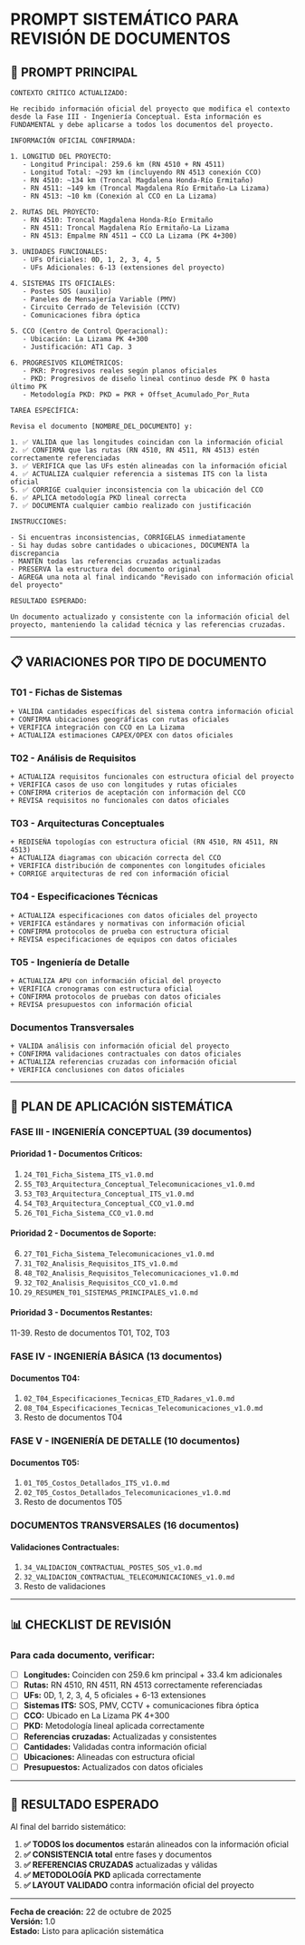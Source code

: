 # PROMPT SISTEMÁTICO PARA REVISIÓN DE DOCUMENTOS

## 🎯 **PROMPT PRINCIPAL**

```
CONTEXTO CRÍTICO ACTUALIZADO:

He recibido información oficial del proyecto que modifica el contexto desde la Fase III - Ingeniería Conceptual. Esta información es FUNDAMENTAL y debe aplicarse a todos los documentos del proyecto.

INFORMACIÓN OFICIAL CONFIRMADA:

1. LONGITUD DEL PROYECTO:
   - Longitud Principal: 259.6 km (RN 4510 + RN 4511)
   - Longitud Total: ~293 km (incluyendo RN 4513 conexión CCO)
   - RN 4510: ~134 km (Troncal Magdalena Honda-Río Ermitaño)
   - RN 4511: ~149 km (Troncal Magdalena Río Ermitaño-La Lizama)
   - RN 4513: ~10 km (Conexión al CCO en La Lizama)

2. RUTAS DEL PROYECTO:
   - RN 4510: Troncal Magdalena Honda-Río Ermitaño
   - RN 4511: Troncal Magdalena Río Ermitaño-La Lizama
   - RN 4513: Empalme RN 4511 → CCO La Lizama (PK 4+300)

3. UNIDADES FUNCIONALES:
   - UFs Oficiales: 0D, 1, 2, 3, 4, 5
   - UFs Adicionales: 6-13 (extensiones del proyecto)

4. SISTEMAS ITS OFICIALES:
   - Postes SOS (auxilio)
   - Paneles de Mensajería Variable (PMV)
   - Circuito Cerrado de Televisión (CCTV)
   - Comunicaciones fibra óptica

5. CCO (Centro de Control Operacional):
   - Ubicación: La Lizama PK 4+300
   - Justificación: AT1 Cap. 3

6. PROGRESIVOS KILOMÉTRICOS:
   - PKR: Progresivos reales según planos oficiales
   - PKD: Progresivos de diseño lineal continuo desde PK 0 hasta último PK
   - Metodología PKD: PKD = PKR + Offset_Acumulado_Por_Ruta

TAREA ESPECÍFICA:

Revisa el documento [NOMBRE_DEL_DOCUMENTO] y:

1. ✅ VALIDA que las longitudes coincidan con la información oficial
2. ✅ CONFIRMA que las rutas (RN 4510, RN 4511, RN 4513) estén correctamente referenciadas
3. ✅ VERIFICA que las UFs estén alineadas con la información oficial
4. ✅ ACTUALIZA cualquier referencia a sistemas ITS con la lista oficial
5. ✅ CORRIGE cualquier inconsistencia con la ubicación del CCO
6. ✅ APLICA metodología PKD lineal correcta
7. ✅ DOCUMENTA cualquier cambio realizado con justificación

INSTRUCCIONES:

- Si encuentras inconsistencias, CORRÍGELAS inmediatamente
- Si hay dudas sobre cantidades o ubicaciones, DOCUMENTA la discrepancia
- MANTÉN todas las referencias cruzadas actualizadas
- PRESERVA la estructura del documento original
- AGREGA una nota al final indicando "Revisado con información oficial del proyecto"

RESULTADO ESPERADO:

Un documento actualizado y consistente con la información oficial del proyecto, manteniendo la calidad técnica y las referencias cruzadas.
```

---

## 📋 **VARIACIONES POR TIPO DE DOCUMENTO**

### **T01 - Fichas de Sistemas**
```
+ VALIDA cantidades específicas del sistema contra información oficial
+ CONFIRMA ubicaciones geográficas con rutas oficiales
+ VERIFICA integración con CCO en La Lizama
+ ACTUALIZA estimaciones CAPEX/OPEX con datos oficiales
```

### **T02 - Análisis de Requisitos**
```
+ ACTUALIZA requisitos funcionales con estructura oficial del proyecto
+ VERIFICA casos de uso con longitudes y rutas oficiales
+ CONFIRMA criterios de aceptación con información del CCO
+ REVISA requisitos no funcionales con datos oficiales
```

### **T03 - Arquitecturas Conceptuales**
```
+ REDISEÑA topologías con estructura oficial (RN 4510, RN 4511, RN 4513)
+ ACTUALIZA diagramas con ubicación correcta del CCO
+ VERIFICA distribución de componentes con longitudes oficiales
+ CORRIGE arquitecturas de red con información oficial
```

### **T04 - Especificaciones Técnicas**
```
+ ACTUALIZA especificaciones con datos oficiales del proyecto
+ VERIFICA estándares y normativas con información oficial
+ CONFIRMA protocolos de prueba con estructura oficial
+ REVISA especificaciones de equipos con datos oficiales
```

### **T05 - Ingeniería de Detalle**
```
+ ACTUALIZA APU con información oficial del proyecto
+ VERIFICA cronogramas con estructura oficial
+ CONFIRMA protocolos de pruebas con datos oficiales
+ REVISA presupuestos con información oficial
```

### **Documentos Transversales**
```
+ VALIDA análisis con información oficial del proyecto
+ CONFIRMA validaciones contractuales con datos oficiales
+ ACTUALIZA referencias cruzadas con información oficial
+ VERIFICA conclusiones con datos oficiales
```

---

## 🚀 **PLAN DE APLICACIÓN SISTEMÁTICA**

### **FASE III - INGENIERÍA CONCEPTUAL (39 documentos)**

#### **Prioridad 1 - Documentos Críticos:**
1. `24_T01_Ficha_Sistema_ITS_v1.0.md`
2. `55_T03_Arquitectura_Conceptual_Telecomunicaciones_v1.0.md`
3. `53_T03_Arquitectura_Conceptual_ITS_v1.0.md`
4. `54_T03_Arquitectura_Conceptual_CCO_v1.0.md`
5. `26_T01_Ficha_Sistema_CCO_v1.0.md`

#### **Prioridad 2 - Documentos de Soporte:**
6. `27_T01_Ficha_Sistema_Telecomunicaciones_v1.0.md`
7. `31_T02_Analisis_Requisitos_ITS_v1.0.md`
8. `48_T02_Analisis_Requisitos_Telecomunicaciones_v1.0.md`
9. `32_T02_Analisis_Requisitos_CCO_v1.0.md`
10. `29_RESUMEN_T01_SISTEMAS_PRINCIPALES_v1.0.md`

#### **Prioridad 3 - Documentos Restantes:**
11-39. Resto de documentos T01, T02, T03

### **FASE IV - INGENIERÍA BÁSICA (13 documentos)**

#### **Documentos T04:**
1. `02_T04_Especificaciones_Tecnicas_ETD_Radares_v1.0.md`
2. `08_T04_Especificaciones_Tecnicas_Telecomunicaciones_v1.0.md`
3. Resto de documentos T04

### **FASE V - INGENIERÍA DE DETALLE (10 documentos)**

#### **Documentos T05:**
1. `01_T05_Costos_Detallados_ITS_v1.0.md`
2. `02_T05_Costos_Detallados_Telecomunicaciones_v1.0.md`
3. Resto de documentos T05

### **DOCUMENTOS TRANSVERSALES (16 documentos)**

#### **Validaciones Contractuales:**
1. `34_VALIDACION_CONTRACTUAL_POSTES_SOS_v1.0.md`
2. `32_VALIDACION_CONTRACTUAL_TELECOMUNICACIONES_v1.0.md`
3. Resto de validaciones

---

## 📊 **CHECKLIST DE REVISIÓN**

### **Para cada documento, verificar:**

- [ ] **Longitudes:** Coinciden con 259.6 km principal + 33.4 km adicionales
- [ ] **Rutas:** RN 4510, RN 4511, RN 4513 correctamente referenciadas
- [ ] **UFs:** 0D, 1, 2, 3, 4, 5 oficiales + 6-13 extensiones
- [ ] **Sistemas ITS:** SOS, PMV, CCTV + comunicaciones fibra óptica
- [ ] **CCO:** Ubicado en La Lizama PK 4+300
- [ ] **PKD:** Metodología lineal aplicada correctamente
- [ ] **Referencias cruzadas:** Actualizadas y consistentes
- [ ] **Cantidades:** Validadas contra información oficial
- [ ] **Ubicaciones:** Alineadas con estructura oficial
- [ ] **Presupuestos:** Actualizados con datos oficiales

---

## 🎯 **RESULTADO ESPERADO**

Al final del barrido sistemático:

1. **✅ TODOS los documentos** estarán alineados con la información oficial
2. **✅ CONSISTENCIA total** entre fases y documentos
3. **✅ REFERENCIAS CRUZADAS** actualizadas y válidas
4. **✅ METODOLOGÍA PKD** aplicada correctamente
5. **✅ LAYOUT VALIDADO** contra información oficial del proyecto

---

**Fecha de creación:** 22 de octubre de 2025  
**Versión:** 1.0  
**Estado:** Listo para aplicación sistemática
